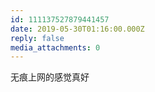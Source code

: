 ```yaml
---
id: 111137527879441457
date: 2019-05-30T01:16:00.000Z
reply: false
media_attachments: 0
---
```


无痕上网的感觉真好

